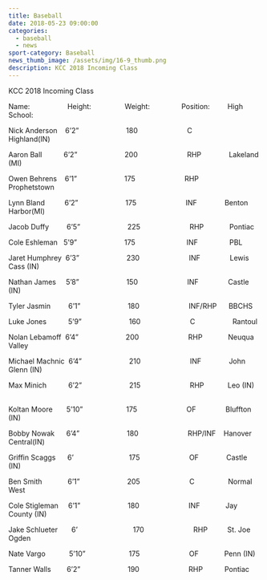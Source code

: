 ```yaml
---
title: Baseball
date: 2018-05-23 09:00:00
categories:
  - baseball
  - news
sport-category: Baseball
news_thumb_image: /assets/img/16-9_thumb.png
description: KCC 2018 Incoming Class
---
```


KCC 2018 Incoming Class

Name:                   Height:                 Weight:                Position:         High School:

Nick Anderson    6’2”                        180                         C                  Highland(IN)

Aaron Ball           6’2”                        200                         RHP              Lakeland (MI)

Owen Behrens    6’1”                        175                         RHP            Prophetstown

Lynn Bland          6’2”                        175                         INF              Benton Harbor(MI)

Jacob Duffy         6’5”                        225                         RHP             Pontiac

Cole Eshleman   5’9”                        175                          INF                PBL

Jaret Humphrey  6’3”                        230                         INF               Lewis Cass (IN)

Nathan James     5’8”                        150                         INF               Castle (IN)

Tyler Jasmin         6’1”                        180                         INF/RHP      BBCHS

Luke Jones           5’9”                        160                         C                   Rantoul

Nolan Lebamoff  6’4”                        200                         RHP             Neuqua Valley

Michael Machnic  6’4”                        210                         INF              John Glenn (IN)

Max Minich           6’2”                        215                         RHP            Leo (IN)               

Koltan Moore       5’10”                      175                         OF               Bluffton (IN)

Bobby Nowak      6’4”                        180                         RHP/INF    Hanover Central(IN)

Griffin Scaggs      6’                            175                         OF              Castle (IN)

Ben Smith             6’1”                        205                         C                 Normal West

Cole Stigleman     6’1”                        180                         INF             Jay County (IN)

Jake Schlueter       6’                            170                         RHP          St. Joe Ogden

Nate Vargo            5’10”                      175                         OF             Penn (IN)

Tanner Walls        6’2”                        190                         RHP           Pontiac